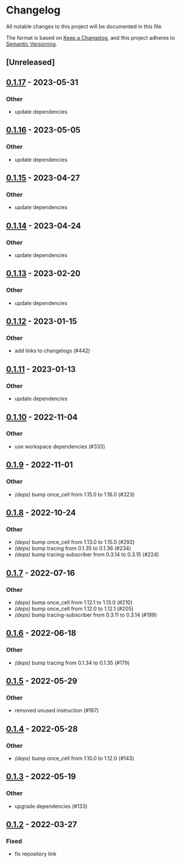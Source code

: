 # Changelog
All notable changes to this project will be documented in this file.

The format is based on [Keep a Changelog](https://keepachangelog.com/en/1.0.0/),
and this project adheres to [Semantic Versioning](https://semver.org/spec/v2.0.0.html).

## [Unreleased]

## [0.1.17](https://github.com/MarcoIeni/release-plz/compare/test_logs-v0.1.16...test_logs-v0.1.17) - 2023-05-31

### Other
- update dependencies

## [0.1.16](https://github.com/MarcoIeni/release-plz/compare/test_logs-v0.1.15...test_logs-v0.1.16) - 2023-05-05

### Other
- update dependencies

## [0.1.15](https://github.com/MarcoIeni/release-plz/compare/test_logs-v0.1.14...test_logs-v0.1.15) - 2023-04-27

### Other
- update dependencies

## [0.1.14](https://github.com/MarcoIeni/release-plz/compare/test_logs-v0.1.13...test_logs-v0.1.14) - 2023-04-24

### Other
- update dependencies

## [0.1.13](https://github.com/MarcoIeni/release-plz/compare/test_logs-v0.1.12...test_logs-v0.1.13) - 2023-02-20

### Other
- update dependencies

## [0.1.12](https://github.com/MarcoIeni/release-plz/compare/test_logs-v0.1.11...test_logs-v0.1.12) - 2023-01-15

### Other
- add links to changelogs (#442)

## [0.1.11](https://github.com/MarcoIeni/release-plz/compare/test_logs-v0.1.10...test_logs-v0.1.11) - 2023-01-13

### Other
- update dependencies

## [0.1.10](https://github.com/MarcoIeni/release-plz/compare/test_logs-v0.1.9...test_logs-v0.1.10) - 2022-11-04

### Other
- use workspace dependencies (#333)

## [0.1.9](https://github.com/MarcoIeni/release-plz/compare/test_logs-v0.1.8...test_logs-v0.1.9) - 2022-11-01

### Other
- *(deps)* bump once_cell from 1.15.0 to 1.16.0 (#323)

## [0.1.8](https://github.com/MarcoIeni/release-plz/compare/test_logs-v0.1.7...test_logs-v0.1.8) - 2022-10-24

### Other
- *(deps)* bump once_cell from 1.13.0 to 1.15.0 (#292)
- *(deps)* bump tracing from 0.1.35 to 0.1.36 (#234)
- *(deps)* bump tracing-subscriber from 0.3.14 to 0.3.15 (#224)

## [0.1.7](https://github.com/MarcoIeni/release-plz/compare/test_logs-v0.1.6...test_logs-v0.1.7) - 2022-07-16

### Other
- *(deps)* bump once_cell from 1.12.1 to 1.13.0 (#210)
- *(deps)* bump once_cell from 1.12.0 to 1.12.1 (#205)
- *(deps)* bump tracing-subscriber from 0.3.11 to 0.3.14 (#199)

## [0.1.6](https://github.com/MarcoIeni/release-plz/compare/test_logs-v0.1.5...test_logs-v0.1.6) - 2022-06-18

### Other
- *(deps)* bump tracing from 0.1.34 to 0.1.35 (#179)

## [0.1.5](https://github.com/MarcoIeni/release-plz/compare/test_logs-v0.1.4...test_logs-v0.1.5) - 2022-05-29

### Other
- removed unused instruction (#167)

## [0.1.4](https://github.com/MarcoIeni/release-plz/compare/test_logs-v0.1.3...test_logs-v0.1.4) - 2022-05-28

### Other
- *(deps)* bump once_cell from 1.10.0 to 1.12.0 (#143)

## [0.1.3](https://github.com/MarcoIeni/release-plz/compare/test_logs-v0.1.2...test_logs-v0.1.3) - 2022-05-19

### Other
- upgrade dependencies (#133)

## [0.1.2](https://github.com/MarcoIeni/release-plz/compare/test_logs-v0.1.1...test_logs-v0.1.2) - 2022-03-27

### Fixed
- fix repository link
